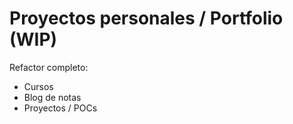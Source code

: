 # Proyectos personales / Portfolio (WIP)

Refactor completo:
- Cursos
- Blog de notas
- Proyectos / POCs
